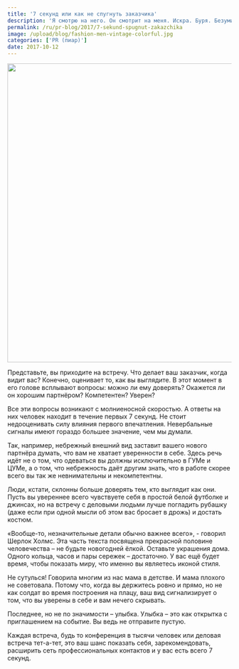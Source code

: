 ```yaml
---
title: '7 секунд или как не спугнуть заказчика'
description: 'Я смотрю на него. Он смотрит на меня. Искра. Буря. Безумие. Если вы считаете, что в работе внешность – не главное, вы глубоко заблуждаетесь. Ох, как же вы заблуждаетесь. Представьте, вы приходите на встречу. Что делает ваш заказчик, когда видит вас? Конечно, оценивает то, как вы выглядите. В этот момент в его голове всплывают вопросы: можно ли ему доверять? Окажется ли он'
permalink: /ru/pr-blog/2017/7-sekund-spugnut-zakazchika
image: /upload/blog/fashion-men-vintage-colorful.jpg
categories: ['PR (пиар)']
date: 2017-10-12
---
```

<img src="{{ site.assets }}/upload/blog/fashion-men-vintage-colorful.jpg" width="1008" height="672" alt="">
<p>Представьте, вы приходите на встречу. Что делает ваш заказчик, когда видит вас? Конечно, оценивает то, как вы выглядите. В этот момент в его голове всплывают вопросы: можно ли ему доверять? Окажется ли он хорошим партнёром? Компетентен? Уверен?</p>
<p>Все эти вопросы возникают с молниеносной скоростью. А ответы на них человек находит в течение первых 7 секунд. Не стоит недооценивать силу влияния первого впечатления. Невербальные сигналы имеют гораздо большее значение, чем мы думали.</p>
<p>Так, например, небрежный внешний вид заставит вашего нового партнёра думать, что вам не хватает уверенности в себе. Здесь речь идёт не о том, что одеваться вы должны исключительно в ГУМе и ЦУМе, а о том, что небрежность даёт другим знать, что в работе скорее всего вы так же невнимательны и некомпетентны.</p>
<p>Люди, кстати, склонны больше доверять тем, кто выглядит как они. Пусть вы увереннее всего чувствуете себя в простой белой футболке и джинсах, но на встречу с деловыми людьми лучше погладить рубашку (даже если при одной мысли об этом вас бросает в дрожь) и достать костюм.</p>
<p>&laquo;Вообще-то, незначительные детали обычно важнее всего&raquo;, - говорил Шерлок Холмс. Эта часть текста посвящена прекрасной половине человечества &ndash; не будьте новогодней ёлкой. Оставьте украшения дома. Одного кольца, часов и пары сережек &ndash; достаточно. У вас ещё будет время, чтобы показать миру, что именно вы являетесь иконой стиля.</p>
<p>Не сутулься! Говорила многим из нас мама в детстве. И мама плохого не советовала. Потому что, когда вы держитесь ровно и прямо, но не как солдат во время построения на плацу, ваш вид сигнализирует о том, что вы уверены в себе и вам нечего скрывать.</p>
<p>Последнее, но не по значимости &ndash; улыбка. Улыбка &ndash; это как открытка с приглашением на событие. Вы ведь не отправите пустую.</p>
<p>Каждая встреча, будь то конференция в тысячи человек или деловая встреча тет-а-тет, это ваш шанс показать себя, зарекомендовать, расширить сеть профессиональных контактов и у вас есть всего 7 секунд.</p>
